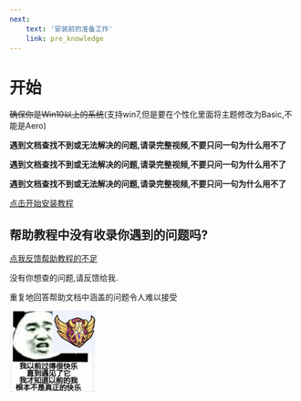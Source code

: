 ```yaml
---
next:
    text: '安装前的准备工作'
    link: pre_knowledge
---
```

# 开始

~~确保你是Win10以上的系统~~(支持win7,但是要在个性化里面将主题修改为Basic,不能是Aero)

**遇到文档查找不到或无法解决的问题,请录完整视频,不要只问一句为什么用不了**

**遇到文档查找不到或无法解决的问题,请录完整视频,不要只问一句为什么用不了**

**遇到文档查找不到或无法解决的问题,请录完整视频,不要只问一句为什么用不了**

[点击开始安装教程](pre_knowledge.html)

## 帮助教程中没有收录你遇到的问题吗?

[点我反馈帮助教程的不足](https://gitcode.com/qq1528344561/msdzls-desktop/issues/create?type=markdown&title=%E5%B8%AE%E5%8A%A9%E6%96%87%E6%A1%A3%E5%AE%8C%E5%96%84&template=.gitcode%252FISSUE_TEMPLATE%252FHELPER_REPORT.md)  

没有你想查的问题,请反馈给我.

重复地回答帮助文档中涵盖的问题令人难以接受

![image](./img/happy.png)